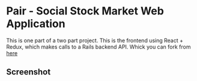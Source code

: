 # Pair - Social Stock Market Web Application

This is one part of a two part project. This is the frontend using React + Redux, which makes calls to a Rails backend API. Whick you can fork from [here]()

## Screenshot
